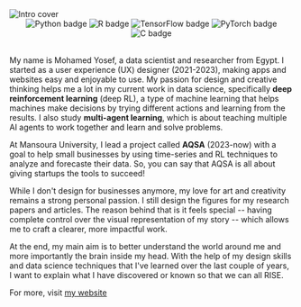 <img alt="Intro cover" src="https://github.com/mohamedyosef101/mohamedyosef101/assets/118842452/8d584638-7092-4453-9f17-3a8b2f33c35d">

<div align="center" style="display: inline_block;">
  <img alt="Python badge" src="https://img.shields.io/badge/Python-333333?style=for-the-badge&logo=python&logoColor=white">
  <img alt="R badge" src="https://img.shields.io/badge/R-333333?style=for-the-badge&logo=r&logoColor=white">
  <img alt="TensorFlow badge" src="https://img.shields.io/badge/TensorFlow-333333?style=for-the-badge&logo=tensorflow&logoColor=white">
  <img alt="PyTorch badge" src="https://img.shields.io/badge/PyTorch-333333?style=for-the-badge&logo=pytorch&logoColor=white">
  <img alt="C badge" src="https://img.shields.io/badge/C++-333333?style=for-the-badge&logo=c%2B%2B&logoColor=white">
</div><br>

My name is Mohamed Yosef, a data scientist and researcher from Egypt. I started as a user experience (UX) designer (2021-2023), making apps and websites easy and enjoyable to use. 
My passion for design and creative thinking helps me a lot in my current work in data science, specifically  **deep reinforcement learning** (deep RL), a type of machine learning that helps machines make decisions by trying different actions and learning from the results. I also study **multi-agent learning**, which is about teaching multiple AI agents to work together and learn and solve problems. 

At Mansoura University, I lead a project called **AQSA** (2023-now) with a goal to help small businesses by using time-series and RL techniques to analyze and forecaste their data. So, you can say that AQSA is all about giving startups the tools to succeed!

While I don't design for businesses anymore, my love for art and creativity remains a strong personal passion. I still design the figures for my research papers and articles. The reason behind that is it feels special -- having complete control over the visual representation of my story -- which allows me to craft a clearer, more impactful work.

At the end, my main aim is to better understand the world around me and more importantly the brain inside my head. With the help of my design skills and data science techniques that I've learned over the last couple of years, I want to explain what I have discovered or known so that we can all RISE.

For more, visit [my website](https://mohamedyosef101.github.io)
